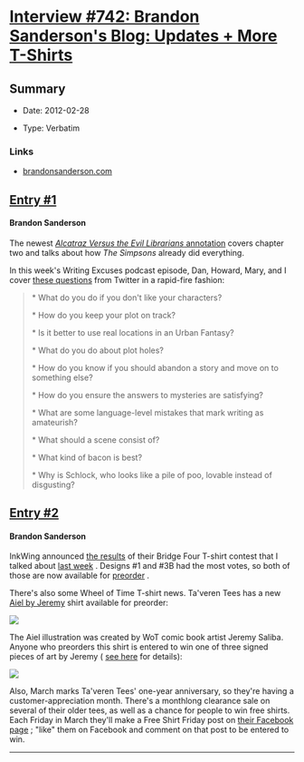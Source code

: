# [Interview #742: Brandon Sanderson's Blog: Updates + More T-Shirts](https://www.theoryland.com/intvmain.php?i=742)

## Summary

- Date: 2012-02-28

- Type: Verbatim

### Links

- [brandonsanderson.com](http://brandonsanderson.com/blog/1060/Updates--More-T-Shirts)


## [Entry #1](https://www.theoryland.com/intvmain.php?i=742#1)

#### Brandon Sanderson

The newest
[*Alcatraz Versus the Evil Librarians*
annotation](http://brandonsanderson.com/annotation/446/Alcatraz-Chapter-Two)
covers chapter two and talks about how
*The Simpsons*
already did everything.

In this week's Writing Excuses podcast episode, Dan, Howard, Mary, and I cover
[these questions](http://www.writingexcuses.com/2012/02/26/)
from Twitter in a rapid-fire fashion:

> \* What do you do if you don't like your characters?
>   
> \* How do you keep your plot on track?
>   
> \* Is it better to use real locations in an Urban Fantasy?
>   
> \* What do you do about plot holes?
>   
> \* How do you know if you should abandon a story and move on to something else?
>   
> \* How do you ensure the answers to mysteries are satisfying?
>   
> \* What are some language-level mistakes that mark writing as amateurish?
>   
> \* What should a scene consist of?
>   
> \* What kind of bacon is best?
>   
> \* Why is Schlock, who looks like a pile of poo, lovable instead of disgusting?

## [Entry #2](https://www.theoryland.com/intvmain.php?i=742#2)

#### Brandon Sanderson

InkWing announced
[the results](http://www.inkwing.blogspot.com/2012/02/february-contest-results.html)
of their Bridge Four T-shirt contest that I talked about
[last week](http://brandonsanderson.com/blog/1059/Updates+Bridge-Four-Shirts)
. Designs #1 and #3B had the most votes, so both of those are now available for
[preorder](http://store.inkwing.com/)
.

There's also some Wheel of Time T-shirt news. Ta'veren Tees has a new
[Aiel by Jeremy](https://taverentees.com/threads/index.php?main_page=product_info&cPath=3&products_id=44)
shirt available for preorder:

![](http://taverentees.com/images/AielRelease.jpg)

The Aiel illustration was created by WoT comic book artist Jeremy Saliba. Anyone who preorders this shirt is entered to win one of three signed pieces of art by Jeremy (
[see here](https://www.taverentees.com/specials.php)
for details):

![](http://taverentees.com/images/JeremyArtPrizes.jpg)

Also, March marks Ta'veren Tees' one-year anniversary, so they're having a customer-appreciation month. There's a monthlong clearance sale on several of their older tees, as well as a chance for people to win free shirts. Each Friday in March they'll make a Free Shirt Friday post on
[their Facebook page](https://www.facebook.com/TaverenTees)
; "like" them on Facebook and comment on that post to be entered to win.


---

